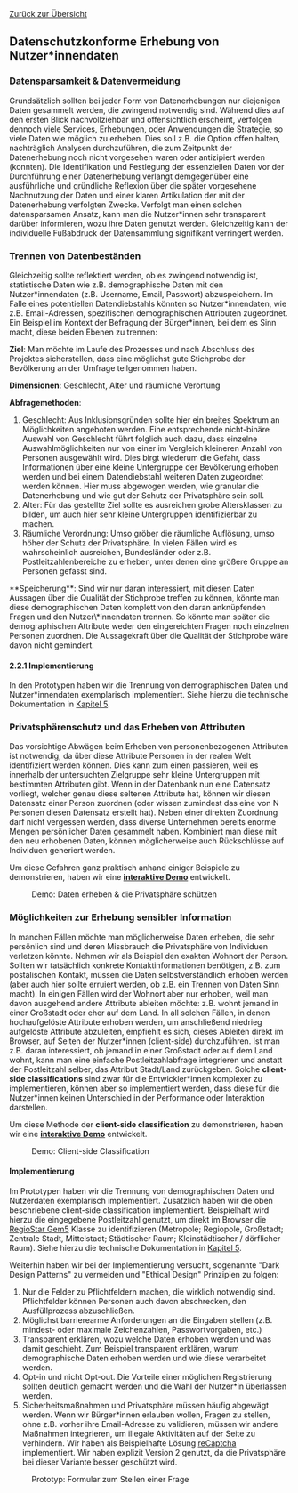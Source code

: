 <div class="page-break"></div>
<div class="print-hide">
<a href="../HTML.html">Zurück zur Übersicht</a>
</div>

## Datenschutzkonforme Erhebung von Nutzer\*innendaten

### Datensparsamkeit & Datenvermeidung

Grundsätzlich sollten bei jeder Form von Datenerhebungen nur diejenigen Daten gesammelt werden, die zwingend notwendig sind. Während dies auf den ersten Blick nachvollziehbar und offensichtlich erscheint, verfolgen dennoch viele Services, Erhebungen, oder Anwendungen die Strategie, so viele Daten wie möglich zu erheben. Dies soll z.B. die Option offen halten, nachträglich Analysen durchzuführen, die zum Zeitpunkt der Datenerhebung noch nicht vorgesehen waren oder antizipiert werden (konnten). Die Identifikation und Festlegung der essenziellen Daten vor der Durchführung einer Datenerhebung verlangt demgegenüber eine ausführliche und gründliche Reflexion über die später vorgesehene Nachnutzung der Daten und einer klaren Artikulation der mit der Datenerhebung verfolgten Zwecke. Verfolgt man einen solchen datensparsamen Ansatz, kann man die Nutzer\*innen sehr transparent darüber informieren, wozu ihre Daten genutzt werden. Gleichzeitig kann der individuelle Fußabdruck der Datensammlung signifikant verringert werden.

### Trennen von Datenbeständen

Gleichzeitig sollte reflektiert werden, ob es zwingend notwendig ist, statistische Daten wie z.B. demographische Daten mit den Nutzer\*innendaten (z.B. Username, Email, Passwort) abzuspeichern. Im Falle eines potentiellen Datendiebstahls könnten so Nutzer\*innendaten, wie z.B. Email-Adressen, spezifischen demographischen Attributen zugeordnet. Ein Beispiel im Kontext der Befragung der Bürger\*innen, bei dem es Sinn macht, diese beiden Ebenen zu trennen:

**Ziel**: Man möchte im Laufe des Prozesses und nach Abschluss des Projektes sicherstellen, dass eine möglichst gute Stichprobe der Bevölkerung an der Umfrage teilgenommen haben.

**Dimensionen**: Geschlecht, Alter und räumliche Verortung

**Abfragemethoden**:
1. Geschlecht: Aus Inklusionsgründen sollte hier ein breites Spektrum an Möglichkeiten angeboten werden. Eine entsprechende nicht-binäre Auswahl von Geschlecht führt folglich auch dazu, dass einzelne Auswahlmöglichkeiten nur von einer im Vergleich kleineren Anzahl von Personen ausgewählt wird. Dies birgt wiederum die Gefahr, dass Informationen über eine kleine Untergruppe der Bevölkerung erhoben werden und bei einem Datendiebstahl weiteren Daten zugeordnet werden können. Hier muss abgewogen werden, wie granular die Datenerhebung und wie gut der Schutz der Privatsphäre sein soll.
2. Alter: Für das gestellte Ziel sollte es ausreichen grobe Altersklassen zu bilden, um auch hier sehr kleine Untergruppen identifizierbar zu machen.
3. Räumliche Verordnung: Umso gröber die räumliche Auflösung, umso höher der Schutz der Privatsphäre. In vielen Fällen wird es wahrscheinlich ausreichen, Bundesländer oder z.B. Postleitzahlenbereiche zu erheben, unter denen eine größere Gruppe an Personen gefasst sind.
<div class="page-break"></div>
**Speicherung**: Sind wir nur daran interessiert, mit diesen Daten Aussagen über die Qualität der Stichprobe treffen zu können, könnte man diese demographischen Daten komplett von den daran anknüpfenden Fragen und den Nutzer\*innendaten trennen. So könnte man später die demographischen Attribute weder den eingereichten Fragen noch einzelnen Personen zuordnen. Die Aussagekraft über die Qualität der Stichprobe wäre davon nicht gemindert.

#### 2.2.1 Implementierung

In den Prototypen haben wir die Trennung von demographischen Daten und Nutzer\*innendaten exemplarisch implementiert. Siehe hierzu die technische Dokumentation in <a class="local" href="chapter05.html">Kapitel 5</a>.

### Privatsphärenschutz und das Erheben von Attributen

Das vorsichtige Abwägen beim Erheben von personenbezogenen Attributen ist notwendig, da über diese Attribute Personen in der realen Welt identifiziert werden können. Dies kann zum einen passieren, weil es innerhalb der untersuchten Zielgruppe sehr kleine Untergruppen mit bestimmten Attributen gibt. Wenn in der Datenbank nun eine Datensatz vorliegt, welcher genau diese seltenen Attribute hat, können wir diesen Datensatz einer Person zuordnen (oder wissen zumindest das eine von N Personen diesen Datensatz erstellt hat). Neben einer direkten Zuordnung darf nicht vergessen werden, dass diverse Unternehmen bereits enorme Mengen persönlicher Daten gesammelt haben. Kombiniert man diese mit den neu erhobenen Daten, können möglicherweise auch Rückschlüsse auf Individuen generiert werden.

Um diese Gefahren ganz praktisch anhand einiger Beispiele zu demonstrieren, haben wir eine [**interaktive Demo**](https://sampling.locobss.vislab.io/?lang=de)<sup class="print"></sup> entwickelt.

<figure>
<figcaption>Demo: Daten erheben & die Privatsphäre schützen</figcaption>
<center><img src="https://sebastian-meier.github.io/LoCobSS-documentation/assets/images/privacy-sampling.png" alt="" /></center>
</figure>

<div class="page-break"></div>

### Möglichkeiten zur Erhebung sensibler Information

In manchen Fällen möchte man möglicherweise Daten erheben, die sehr persönlich sind und deren Missbrauch die Privatsphäre von Individuen verletzen könnte. Nehmen wir als Beispiel den exakten Wohnort der Person. Sollten wir tatsächlich konkrete Kontaktinformationen benötigen, z.B. zum postalischen Kontakt, müssen die Daten selbstverständlich erhoben werden (aber auch hier sollte erruiert werden, ob z.B. ein Trennen von Daten Sinn macht). In einigen Fällen wird der Wohnort aber nur erhoben, weil man davon ausgehend andere Attribute ableiten möchte: z.B. wohnt jemand in einer Großstadt oder eher auf dem Land. In all solchen Fällen, in denen hochaufgelöste Attribute erhoben werden, um anschließend niedrieg aufgelöste Attribute abzuleiten, empfiehlt es sich, dieses Ableiten direkt im Browser, auf Seiten der Nutzer\*innen (client-side) durchzuführen. Ist man z.B. daran interessiert, ob jemand in einer Großstadt oder auf dem Land wohnt, kann man eine einfache Postleitzahlabfrage integrieren und anstatt der Postleitzahl selber, das Attribut Stadt/Land zurückgeben. Solche **client-side classifications** sind zwar für die Entwickler\*innen komplexer zu implementieren, können aber so implementiert werden, dass diese für die Nutzer\*innen keinen Unterschied in der Performance oder Interaktion darstellen.

Um diese Methode der **client-side classification** zu demonstrieren, haben wir eine [**interaktive Demo**](https://privacy.locobss.vislab.io?lang=de)<sup class="print"></sup> entwickelt.

<figure>
<figcaption>Demo: Client-side Classification</figcaption>
<center><img src="https://sebastian-meier.github.io/LoCobSS-documentation/assets/images/privacy-demo.png" alt="" /></center>
</figure>

<div class="page-break"></div>

#### Implementierung

Im Prototypen haben wir die Trennung von demographischen Daten und Nutzerdaten exemplarisch implementiert. Zusätzlich haben wir die oben beschriebene client-side classification implementiert. Beispielhaft wird hierzu die eingegebene Postleitzahl genutzt, um direkt im Browser die [RegioStar Gem5](https://www.bmvi.de/SharedDocs/DE/Artikel/G/regionalstatistische-raumtypologie.html)<sup class="print"></sup> Klasse zu identifizieren (Metropole; Regiopole, Großstadt; Zentrale Stadt, Mittelstadt; Städtischer Raum; Kleinstädtischer / dörflicher Raum). Siehe hierzu die technische Dokumentation in <a class="local" href="chapter05.html">Kapitel 5</a>.

Weiterhin haben wir bei der Implementierung versucht, sogenannte "Dark Design Patterns" zu vermeiden und "Ethical Design" Prinzipien zu folgen:

1. Nur die Felder zu Pflichtfeldern machen, die wirklich notwendig sind. Pflichtfelder können Personen auch davon abschrecken, den Ausfüllprozess abzuschließen.
2. Möglichst barrierearme Anforderungen an die Eingaben stellen (z.B. mindest- oder maximale Zeichenzahlen, Passwortvorgaben, etc.)
3. Transparent erklären, wozu welche Daten erhoben werden und was damit geschieht. Zum Beispiel transparent erklären, warum demographische Daten erhoben werden und wie diese verarbeitet werden.
4. Opt-in und nicht Opt-out. Die Vorteile einer möglichen Registrierung sollten deutlich gemacht werden und die Wahl der Nutzer\*in überlassen werden.
5. Sicherheitsmaßnahmen und Privatsphäre müssen häufig abgewägt werden. Wenn wir Bürger\*innen erlauben wollen, Fragen zu stellen, ohne z.B. vorher ihre Email-Adresse zu validieren, müssen wir andere Maßnahmen integrieren, um illegale Aktivitäten auf der Seite zu verhindern. Wir haben als Beispielhafte Lösung [reCaptcha](https://developers.google.com/recaptcha/docs/display)<sup class="print"></sup> implementiert. Wir haben explizit Version 2 genutzt, da die Privatsphäre bei dieser Variante besser geschützt wird.

<div class="page-break"></div>

<figure>
<figcaption>Prototyp: Formular zum Stellen einer Frage</figcaption>
<center><img src="https://sebastian-meier.github.io/LoCobSS-documentation/assets/images/form.png" alt="" /></center>
</figure>


